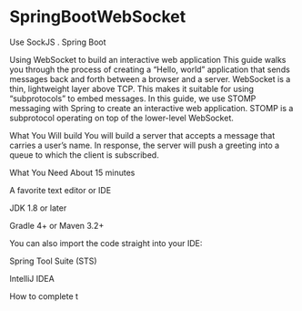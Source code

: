 # SpringBootWebSocket
Use SockJS . Spring Boot

Using WebSocket to build an interactive web application
This guide walks you through the process of creating a “Hello, world” application that sends messages back and forth between a browser and a server. WebSocket is a thin, lightweight layer above TCP. This makes it suitable for using “subprotocols” to embed messages. In this guide, we use STOMP messaging with Spring to create an interactive web application. STOMP is a subprotocol operating on top of the lower-level WebSocket.

What You Will build
You will build a server that accepts a message that carries a user’s name. In response, the server will push a greeting into a queue to which the client is subscribed.

What You Need
About 15 minutes

A favorite text editor or IDE

JDK 1.8 or later

Gradle 4+ or Maven 3.2+

You can also import the code straight into your IDE:

Spring Tool Suite (STS)

IntelliJ IDEA

How to complete t
